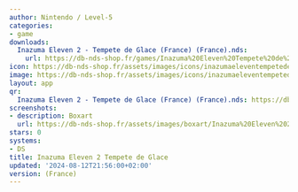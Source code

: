 ```yaml
---
author: Nintendo / Level-5
categories:
- game
downloads:
  Inazuma Eleven 2 - Tempete de Glace (France) (France).nds:
    url: https://db-nds-shop.fr/games/Inazuma%20Eleven%20Tempete%20de%20Glace%20%28France%29.zip
icon: https://db-nds-shop.fr/assets/images/icons/inazumaeleventempetedeglace.png
image: https://db-nds-shop.fr/assets/images/icons/inazumaeleventempetedeglace.png
layout: app
qr:
  Inazuma Eleven 2 - Tempete de Glace (France) (France).nds: https://db-nds-shop.fr/qr/inazuma-eleven-2---tempete-de-glace-france-france-nds.png
screenshots:
- description: Boxart
  url: https://db-nds-shop.fr/assets/images/boxart/Inazuma%20Eleven%202%20-%20Tempete%20de%20Glace%20(France).nds.png
stars: 0
systems:
- DS
title: Inazuma Eleven 2 Tempete de Glace
updated: '2024-08-12T21:56:00+02:00'
version: (France)
---
```

